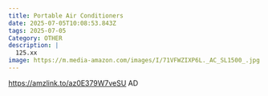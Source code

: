 ```yaml
---
title: Portable Air Conditioners
date: 2025-07-05T10:08:53.843Z
tags: 2025-07-05
Category: OTHER
description: |
  125.xx
image: https://m.media-amazon.com/images/I/71VFWZIXP6L._AC_SL1500_.jpg
---
```

https://amzlink.to/az0E379W7veSU
AD